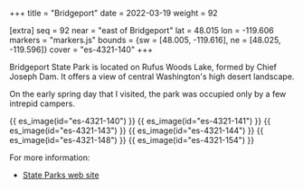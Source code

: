 +++
title = "Bridgeport"
date = 2022-03-19
weight = 92

[extra]
seq = 92
near = "east of Bridgeport"
lat = 48.015
lon = -119.606
markers = "markers.js"
bounds = {sw = [48.005, -119.616], ne = [48.025, -119.596]}
cover = "es-4321-140"
+++

Bridgeport State Park is located on Rufus Woods Lake, formed by Chief Joseph Dam. It offers a view of central Washington's high desert landscape.

<!-- more -->

On the early spring day that I visited, the park was occupied only by a few intrepid campers.

{{ es_image(id="es-4321-140") }}
{{ es_image(id="es-4321-141") }}
{{ es_image(id="es-4321-143") }}
{{ es_image(id="es-4321-144") }}
{{ es_image(id="es-4321-148") }}
{{ es_image(id="es-4321-154") }}

For more information:

* [State Parks web site](https://www.parks.wa.gov/480/Bridgeport)
